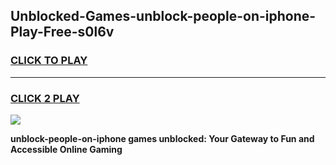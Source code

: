 
## Unblocked-Games-unblock-people-on-iphone-Play-Free-s0l6v
<h3>
<a href="https://premium76.site?title=unblock-people-on-iphone&ref=18A1">CLICK TO PLAY</a></h3>
<hr>

<h3>
<a href="https://premium76.site?title=unblock-people-on-iphone&ref=18A1">CLICK 2 PLAY</a>
  
</h3>

<a href="https://premium76.site?title=unblock-people-on-iphone&ref=18A1"><img src="https://clearcache.store/games.png"></a>


**unblock-people-on-iphone games unblocked: Your Gateway to Fun and Accessible Online Gaming**
